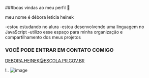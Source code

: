 ###boas vindas ao meu perfil 🌸 

meu nome é débora leticia heinek 

-estou estudando no alura 
-estou desenvolvendo uma linguagem no JavaScript
-utilizo esse espaço para minha organização e compartilhamento dos meus projetos 

### VOCÊ PODE ENTRAR EM CONTATO COMIGO 

DEBORA.HEINEK@ESCOLA.PR.GOV.BR 

!.[]().
![image](https://github.com/deboralh45/deboralh45/assets/141252429/cfc51ff2-c8e7-4c76-8652-083cb6360427)
